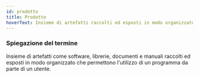 ```yaml
---
id: prodotto
title: Prodotto
hoverText: Insieme di artefatti raccolti ed esposti in modo organizzato che permettono l'utilizzo di un programma da parte di un utente.
---
```


### Spiegazione del termine

Insieme di artefatti come software, librerie, documenti e manuali raccolti ed esposti in modo organizzato che permettono l'utilizzo di un programma da parte di un utente.

